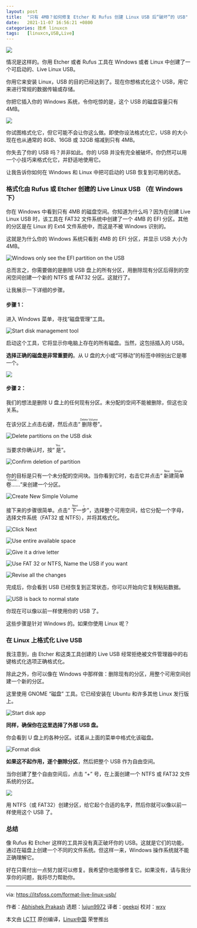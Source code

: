 ```yaml
---
layout: post
title:	"只有 4MB？如何修复 Etcher 和 Rufus 创建 Linux USB 后“破坏”的 USB"
date:	2021-11-07 16:56:21 +0800 
categories:	技术 linuxcn 
tags:	[linuxcn,USB,Live]
---
```



![](/Asserts/Images/album/202111/07/165254zlhgz6an6vgpv2qd.jpg)


情况是这样的。你用 Etcher 或者 Rufus 工具在 Windows 或者 Linux 中创建了一个可启动的、Live Linux USB。


你用它来安装 Linux，USB 的目的已经达到了。现在你想格式化这个 USB，用它来进行常规的数据传输或存储。


你把它插入你的 Windows 系统，令你吃惊的是，这个 USB 的磁盘容量只有 4MB。


![](/Asserts/Images/album/202111/07/165622zmsd1hzhhci1d7v1.jpg)


你试图格式化它，但它可能不会让你这么做。即使你设法格式化它，USB 的大小现在也从通常的 8GB、16GB 或 32GB 缩减到只有 4MB。


你失去了你的 USB 吗？并非如此。你的 USB 并没有完全被破坏。你仍然可以用一个小技巧来格式化它，并舒适地使用它。


让我告诉你如何在 Windows 和 Linux 中把可启动的 USB 恢复到可用的状态。


### 格式化由 Rufus 或 Etcher 创建的 Live Linux USB （在 Windows 下）


你在 Windows 中看到只有 4MB 的磁盘空间。你知道为什么吗？因为在创建 Live Linux USB 时，该工具在 FAT32 文件系统中创建了一个 4MB 的 EFI 分区。其他的分区是在 Linux 的 Ext4 文件系统中，而这是不被 Windows 识别的。


这就是为什么你的 Windows 系统只看到 4MB 的 EFI 分区，并显示 USB 大小为 4MB。


![Windows only see the EFI partition on the USB](/Asserts/Images/album/202111/07/165622g7933v93xo07pj7p.jpg)


总而言之，你需要做的是删除 USB 盘上的所有分区，用删除现有分区后得到的空闲空间创建一个新的 NTFS 或 FAT32 分区。这就行了。


让我展示一下详细的步骤。


#### 步骤 1：


进入 Windows 菜单，寻找“磁盘管理”工具。


![Start disk management tool](/Asserts/Images/album/202111/07/165622a2k50tz3c0075c5y.jpg)


启动这个工具，它将显示你电脑上存在的所有磁盘。当然，这包括插入的 USB。


**选择正确的磁盘是非常重要的**。从 U 盘的大小或“可移动”的标签中辨别出它是哪一个。


![](/Asserts/Images/album/202111/07/165623mi6f9gfgxgggf7ti.jpg)


#### 步骤 2：


我们的想法是删除 U 盘上的任何现有分区。未分配的空间不能被删除，但这也没关系。


在该分区上点击右键，然后点击“<ruby> 删除卷 <rt>  Delete Volume </rt></ruby>”。


![Delete partitions on the USB disk](/Asserts/Images/album/202111/07/165623vwnel0jjaa18xdyv.jpg)


当要求你确认时，按“<ruby> 是 <rt>  Yes </rt></ruby>”。


![Confirm deletion of partition](/Asserts/Images/album/202111/07/165623r2fyws70zizseg81.jpg)


你的目标是只有一个未分配的空间块。当你看到它时，右击它并点击“<ruby> 新建简单卷…… <rt>  New Simple Volume... </rt></ruby>”来创建一个分区。


![Create New Simple Volume ](/Asserts/Images/album/202111/07/165624d7cbzlbjuv9ljgul.jpg)


接下来的步骤很简单。点击“<ruby> 下一步 <rt>  Next &gt; </rt></ruby>”，选择整个可用空间，给它分配一个字母，选择文件系统（FAT32 或 NTFS），并将其格式化。


![Click Next](/Asserts/Images/album/202111/07/165624gr1hg1rywrtu23cz.png)


![Use entire available space](/Asserts/Images/album/202111/07/165625lkyx55k3br4eek1k.png)


![Give it a drive letter](/Asserts/Images/album/202111/07/165625w18ut2svl3v2gzzv.png)


![Use FAT 32 or NTFS, Name the USB if you want](/Asserts/Images/album/202111/07/165626v29vu9xcn9u9v0te.png)


![Revise all the changes](/Asserts/Images/album/202111/07/165626n4gg32xx34ggepxi.png)


完成后，你会看到 USB 已经恢复到正常状态，你可以开始向它复制粘贴数据。


![USB is back to normal state](/Asserts/Images/album/202111/07/165627wp48gu04ttt0dwdy.jpg)


你现在可以像以前一样使用你的 USB 了。


这些步骤是针对 Windows 的。如果你使用 Linux 呢？


### 在 Linux 上格式化 Live USB


我注意到，由 Etcher 和这类工具创建的 Live USB 经常拒绝被文件管理器中的右键格式化选项正确格式化。


除此之外，你可以像在 Windows 中那样做：删除现有的分区，用整个可用空间创建一个新的分区。


这里使用 GNOME “磁盘” 工具。它已经安装在 Ubuntu 和许多其他 Linux 发行版上。


![Start disk app](/Asserts/Images/album/202111/07/165627x4k5dkr7ox0digc5.jpg)


**同样，确保你在这里选择了外部 USB 盘。**


你会看到 U 盘上的各种分区。试着从上面的菜单中格式化该磁盘。


![Format disk](/Asserts/Images/album/202111/07/165627izcrrumkbrcrw0w7.jpg)


**如果这不起作用，逐个删除分区**，然后把整个 USB 作为自由空间。


当你创建了整个自由空间后，点击 “+” 号，在上面创建一个 NTFS 或 FAT32 文件系统的分区。


![](/Asserts/Images/album/202111/07/165627li257zom2mcpmm17.jpg)


用 NTFS（或 FAT32）创建分区，给它起个合适的名字，然后你就可以像以前一样使用这个 USB 了。


### 总结


像 Rufus 和 Etcher 这样的工具并没有真正破坏你的 USB。这就是它们的功能，通过在磁盘上创建一个不同的文件系统。但这样一来，Windows 操作系统就不能正确理解它。


好在只需付出一点努力就可以修复。我希望你也能够修复它。如果没有，请与我分享你的问题，我将尽力帮助你。




---


via: <https://itsfoss.com/format-live-linux-usb/>


作者：[Abhishek Prakash](https://itsfoss.com/author/abhishek/) 选题：[lujun9972](https://github.com/lujun9972) 译者：[geekpi](https://github.com/geekpi) 校对：[wxy](https://github.com/wxy)


本文由 [LCTT](https://github.com/LCTT/TranslateProject) 原创编译，[Linux中国](https://linux.cn/) 荣誉推出
